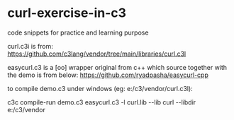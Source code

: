 # curl-exercise-in-c3
code snippets for practice and learning purpose

curl.c3i is from:
https://github.com/c3lang/vendor/tree/main/libraries/curl.c3l

easycurl.c3 is a [oo] wrapper original from c++ which source together with the demo is from below:
https://github.com/ryadpasha/easycurl-cpp

to compile demo.c3 under windows (eg: e:/c3/vendor/curl.c3l):

c3c compile-run demo.c3 easycurl.c3 -l curl.lib --lib curl --libdir e:/c3/vendor
